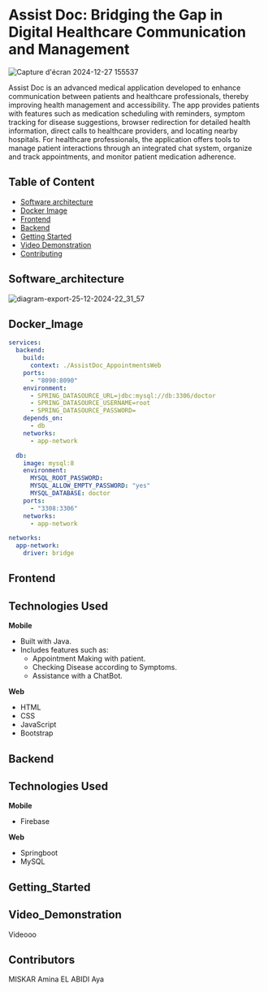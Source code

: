 # **Assist Doc: Bridging the Gap in Digital Healthcare Communication and Management**

![Capture d'écran 2024-12-27 155537](https://github.com/user-attachments/assets/67e0083d-dfd4-44fc-923f-d31527e32ff8)

Assist Doc is an advanced medical application developed to enhance communication between patients and
healthcare professionals, thereby improving health management and accessibility. The app provides patients
with features such as medication scheduling with reminders, symptom tracking for disease suggestions, browser
redirection for detailed health information, direct calls to healthcare providers, and locating nearby hospitals. For
healthcare professionals, the application offers tools to manage patient interactions through an integrated chat
system, organize and track appointments, and monitor patient medication adherence.

## **Table of Content**
- [Software architecture](#Software_architecture)
- [Docker Image](#Docker_Image)
- [Frontend](#Frontend)
- [Backend](#Backend)
- [Getting Started](#Getting_Started)
- [Video Demonstration](#Video_Demonstration)
- [Contributing](#Contributing)


## Software_architecture
![diagram-export-25-12-2024-22_31_57](https://github.com/user-attachments/assets/9869cc95-157d-46df-a89c-b9499177dc4f)


## Docker_Image

```yaml
services:
  backend:
    build:
      context: ./AssistDoc_AppointmentsWeb
    ports:
      - "8090:8090"
    environment:
      - SPRING_DATASOURCE_URL=jdbc:mysql://db:3306/doctor
      - SPRING_DATASOURCE_USERNAME=root
      - SPRING_DATASOURCE_PASSWORD=
    depends_on:
      - db
    networks:
      - app-network

  db:
    image: mysql:8
    environment:
      MYSQL_ROOT_PASSWORD:
      MYSQL_ALLOW_EMPTY_PASSWORD: "yes"
      MYSQL_DATABASE: doctor
    ports:
      - "3308:3306"
    networks:
      - app-network

networks:
  app-network:
    driver: bridge

 ```


## Frontend
## **Technologies Used**

**Mobile**
- Built with Java.
- Includes features such as:
     - Appointment Making with patient.
     - Checking Disease according to Symptoms.
     - Assistance with a ChatBot.

**Web**
- HTML
- CSS
- JavaScript
- Bootstrap

## Backend
## **Technologies Used**

**Mobile**
- Firebase

**Web**
- Springboot
- MySQL

## Getting_Started


## Video_Demonstration
Videooo

## Contributors

MISKAR Amina
EL ABIDI Aya
